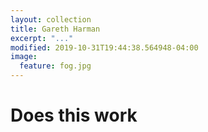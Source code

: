 ```yaml
---
layout: collection
title: Gareth Harman
excerpt: "..."
modified: 2019-10-31T19:44:38.564948-04:00
image:
  feature: fog.jpg
---
```



# Does this work